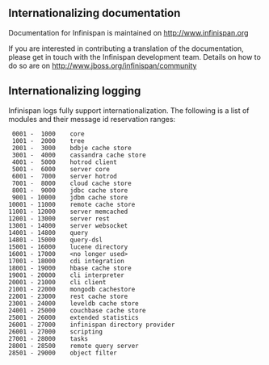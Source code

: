 ## Internationalizing documentation

Documentation for Infinispan is maintained on http://www.infinispan.org

If you are interested in contributing a translation of the documentation, please get in touch with the Infinispan
development team.  Details on how to do so are on http://www.jboss.org/infinispan/community

## Internationalizing logging

Infinispan logs fully support internationalization. The following is a list of modules and their message id reservation ranges:

     0001 -  1000    core
     1001 -  2000    tree
     2001 -  3000    bdbje cache store
     3001 -  4000    cassandra cache store
     4001 -  5000    hotrod client
     5001 -  6000    server core
     6001 -  7000    server hotrod
     7001 -  8000    cloud cache store
     8001 -  9000    jdbc cache store
     9001 - 10000    jdbm cache store
    10001 - 11000    remote cache store
    11001 - 12000    server memcached
    12001 - 13000    server rest
    13001 - 14000    server websocket
    14001 - 14800    query
    14801 - 15000    query-dsl
    15001 - 16000    lucene directory
    16001 - 17000    <no longer used>
    17001 - 18000    cdi integration
    18001 - 19000    hbase cache store
    19001 - 20000    cli interpreter
    20001 - 21000    cli client
    21001 - 22000    mongodb cachestore
    22001 - 23000    rest cache store
    23001 - 24000    leveldb cache store
    24001 - 25000    couchbase cache store
    25001 - 26000    extended statistics
    26001 - 27000    infinispan directory provider
    26001 - 27000    scripting
    27001 - 28000    tasks
    28001 - 28500    remote query server
    28501 - 29000    object filter
